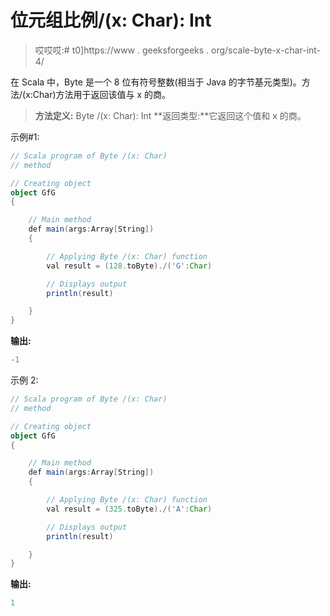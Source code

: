 # 位元组比例/(x: Char): Int

> 哎哎哎:# t0]https://www . geeksforgeeks . org/scale-byte-x-char-int-4/

在 Scala 中，Byte 是一个 8 位有符号整数(相当于 Java 的字节基元类型)。方法/(x:Char)方法用于返回该值与 x 的商。

> **方法定义:** Byte /(x: Char): Int
> **返回类型:**它返回这个值和 x 的商。

示例#1:

```scala
// Scala program of Byte /(x: Char)
// method 

// Creating object 
object GfG 
{ 

    // Main method 
    def main(args:Array[String]) 
    { 

        // Applying Byte /(x: Char) function 
        val result = (128.toByte)./('G':Char) 

        // Displays output 
        println(result) 

    } 
} 
```

**输出:**

```scala
-1
```

示例 2:

```scala
// Scala program of Byte /(x: Char)
// method 

// Creating object 
object GfG 
{ 

    // Main method 
    def main(args:Array[String]) 
    { 

        // Applying Byte /(x: Char) function 
        val result = (325.toByte)./('A':Char) 

        // Displays output 
        println(result) 

    } 
} 
```

**输出:**

```scala
1
```